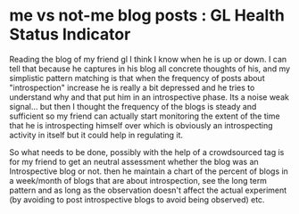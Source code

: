 me vs not-me blog posts : GL Health Status Indicator
=================

Reading the blog of my friend gl I think I know when he is up or down. I can tell that because he captures in his blog all concrete thoughts of his, and my simplistic pattern matching is that when the frequency of posts about "introspection" increase he is really a bit depressed and he tries to understand why and that put him in an introspective phase. Its a noise weak signal… but then I thought the frequency of the blogs is steady and sufficient so my friend can actually start monitoring the extent of the time that he is introspecting himself over which is obviously an introspecting activity in itself but it could help in regulating it.

So what needs to be done, possibly with the help of a crowdsourced tag is for my friend to get an neutral assessment whether the blog was an Introspective blog or not. then he maintain a chart of the percent of blogs in a week/month of blogs that are about introspection, see the long term pattern and as long as the observation doesn't affect the actual experiment (by avoiding to post introspective blogs to avoid being observed)
etc.